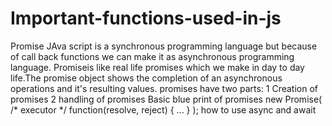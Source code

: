 # Important-functions-used-in-js
Promise
JAva script is a synchronous programming language but because of call back functions we can make it as asynchronous programming language.
Promiseis like real life promises which we make in day to day life.The promise object shows the completion of an asynchronous operations and it's resulting values.
promises have two parts:
1 Creation of promises
2 handling of promises
Basic blue print of promises
new Promise( /* executor */ function(resolve, reject) { ... } );
how to use async and await
